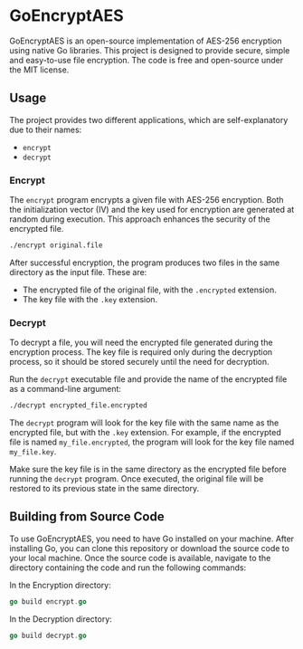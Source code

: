 # GoEncryptAES

GoEncryptAES is an open-source implementation of AES-256 encryption using native Go libraries. This project is designed to provide secure, simple and easy-to-use file encryption. The code is free and open-source under the MIT license.

## Usage
The project provides two different applications, which are self-explanatory due to their names:

- `encrypt`
- `decrypt`

### Encrypt
The `encrypt` program encrypts a given file with AES-256 encryption. Both the initialization vector (IV) and the key used for encryption are generated at random during execution. This approach enhances the security of the encrypted file.

```bash
./encrypt original.file
```

After successful encryption, the program produces two files in the same directory as the input file. These are:

- The encrypted file of the original file, with the `.encrypted` extension.
- The key file with the `.key` extension.

### Decrypt

To decrypt a file, you will need the encrypted file generated during the encryption process. The key file is required only during the decryption process, so it should be stored securely until the need for decryption.

Run the `decrypt` executable file and provide the name of the encrypted file as a command-line argument:
```bash
./decrypt encrypted_file.encrypted
```

The `decrypt` program will look for the key file with the same name as the encrypted file, but with the `.key` extension. For example, if the encrypted file is named `my_file.encrypted`, the program will look for the key file named `my_file.key`.

Make sure the key file is in the same directory as the encrypted file before running the `decrypt` program. Once executed, the original file will be restored to its previous state in the same directory.


## Building from Source Code
To use GoEncryptAES, you need to have Go installed on your machine. After installing Go, you can clone this repository or download the source code to your local machine. Once the source code is available, navigate to the directory containing the code and run the following commands:

In the Encryption directory:
```go
go build encrypt.go
```

In the Decryption directory:
```go 
go build decrypt.go
```
